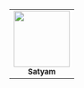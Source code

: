 <table>
  <tbody><tr>
    <td align="center"><a href="https://github.com/SatyamKharote"><img src="https://github.com/SatyamKharote.png" width="100px;" alt="" style="max-width: 100%;"><br><sub><b>Satyam</b></sub></a></td>
  </tr>
</tbody></table>
